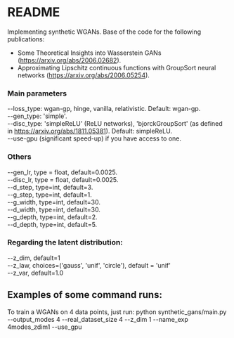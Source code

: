 # README #
Implementing synthetic WGANs. 
Base of the code for the following publications:<br />
- Some Theoretical Insights into Wasserstein GANs (https://arxiv.org/abs/2006.02682).<br />
- Approximating Lipschitz continuous functions with GroupSort neural networks (https://arxiv.org/abs/2006.05254).<br />

### Main parameters
--loss_type: wgan-gp, hinge, vanilla, relativistic. Default: wgan-gp.<br />
--gen_type: 'simple'.<br />
--disc_type: 'simpleReLU' (ReLU networks), 'bjorckGroupSort' (as defined in https://arxiv.org/abs/1811.05381). Default: simpleReLU.<br />
--use-gpu (significant speed-up) if you have access to one.

### Others
--gen_lr, type = float, default=0.0025. <br />
--disc_lr, type = float, default=0.0025. <br />
--d_step, type=int, default=3.<br />
--g_step, type=int, default=1.<br />
--g_width, type=int, default=30.<br />
--d_width, type=int, default=30.<br />
--g_depth, type=int, default=2.<br />
--d_depth, type=int, default=5.<br />

### Regarding the latent distribution:
--z_dim, default=1<br />
--z_law, choices=('gauss', 'unif', 'circle'), default = 'unif'<br />
--z_var, default=1.0<br />



## Examples of some command runs:
To train a WGANs on 4 data points, just run:
python synthetic_gans/main.py --output_modes 4 --real_dataset_size 4 --z_dim 1 --name_exp 4modes_zdim1 --use_gpu 